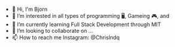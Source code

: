 - 👋 Hi, I'm Bjorn
- 👀 I’m interested in all types of programming 🖥️, Gameing 🎮, and 
- 🌱 I’m currently learning Full Stack Development through MIT
- 💞️ I’m looking to collaborate on ...
- 📫 How to reach me Instagram: @Chrislndq


